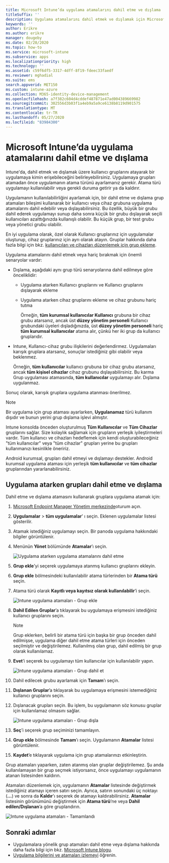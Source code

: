 ```yaml
---
title: Microsoft Intune’da uygulama atamalarını dahil etme ve dışlama
titleSuffix: ''
description: Uygulama atamalarını dahil etmek ve dışlamak için Microsoft Intune’u nasıl kullanabileceğinizi öğrenin.
keywords: ''
author: Erikre
ms.author: erikre
manager: dougeby
ms.date: 02/28/2020
ms.topic: how-to
ms.service: microsoft-intune
ms.subservice: apps
ms.localizationpriority: high
ms.technology: ''
ms.assetid: c59f6df5-3317-4dff-8f19-fdeec33faedf
ms.reviewer: mghadial
ms.suite: ems
search.appverid: MET150
ms.custom: intune-azure
ms.collection: M365-identity-device-management
ms.openlocfilehash: a7f382c604d4cddef487871e47ad004389669982
ms.sourcegitcommit: 302556d3b03f1a4eb9a5a9ce6138b8119d901575
ms.translationtype: MT
ms.contentlocale: tr-TR
ms.lasthandoff: 05/27/2020
ms.locfileid: "83984300"
---
```

# <a name="include-and-exclude-app-assignments-in-microsoft-intune"></a>Microsoft Intune’da uygulama atamalarını dahil etme ve dışlama

Intune'da, dahil etmek ve dışlamak üzere kullanıcı gruplarını atayarak bir uygulamaya kimin erişebileceğini belirleyebilirsiniz. Uygulamaya grupları atamadan önce uygulamanın atama türünü ayarlamanız gerekir. Atama türü uygulamayı kullanılabilir veya gerekli duruma getirir ya da kaldırır. 

Uygulamanın kullanılabilirliğini ayarlamak için, bir dahil etme ve dışlama grup atamaları bileşimi kullanarak bir kullanıcı veya cihaz grubuna uygulama atamalarını dahil edebilir veya dışlayabilirsiniz. Bu özellik, büyük bir grubu dahil ederek uygulamayı sunup daha sonra küçük bir grubu dışlayarak seçili kullanıcıları azalttığınızda kullanışlı olabilir. Bu küçük grup, bir test grubu veya yönetici grubu olabilir. 

En iyi uygulama olarak, özel olarak Kullanıcı gruplarınız için uygulamalar oluşturup, cihaz gruplarınız için ayrı olarak atayın. Gruplar hakkında daha fazla bilgi için bkz. [kullanıcıları ve cihazları düzenlemek için grup ekleme](../fundamentals/groups-add.md).  

Uygulama atamalarını dahil etmek veya hariç bırakmak için önemli senaryolar vardır:

- Dışlama, aşağıdaki aynı grup türü senaryolarına dahil edilmeye göre önceliklidir:
  - Uygulama atarken Kullanıcı gruplarını ve Kullanıcı gruplarını dışlayarak ekleme
  - Uygulama atarken cihaz gruplarını ekleme ve cihaz grubunu hariç tutma

    Örneğin, **tüm kurumsal kullanıcılar Kullanıcı** grubuna bir cihaz grubu atarsanız, ancak üst **düzey yönetim personeli** Kullanıcı grubundaki üyeleri dışladığınızda, üst **düzey yönetim personeli** hariç **tüm kurumsal kullanıcılar** atama alır, çünkü her iki grup da kullanıcı gruplarıdır.
- Intune, Kullanıcı-cihaz grubu ilişkilerini değerlendirmez. Uygulamaları karışık gruplara atarsanız, sonuçlar istediğiniz gibi olabilir veya beklenmez.

    Örneğin, **tüm kullanıcılar** kullanıcı grubuna bir cihaz grubu atarsanız, ancak **tüm kişisel cihazlar** cihaz grubunu dışlayabilirsiniz. Bu karma Grup uygulaması atamasında, **tüm kullanıcılar** uygulamayı alır. Dışlama uygulanmaz.

Sonuç olarak, karışık gruplara uygulama atanması önerilmez.

> [!NOTE]
> Bir uygulama için grup ataması ayarlarken, **Uygulanamaz** türü kullanım dışıdır ve bunun yerini grup dışlama işlevi almıştır. 
>
> Intune konsolda önceden oluşturulmuş **Tüm Kullanıcılar** ve **Tüm Cihazlar** gruplarını sağlar. Size kolaylık sağlamak için grupların yerleşik iyileştirmeleri vardır. Tüm kullanıcı ve cihazları hedeflemek için kendi oluşturabileceğiniz "tüm kullanıcılar" veya "tüm cihazlar" grupları yerine bu grupları kullanmanızı kesinlikle öneririz.  
>
> Android kurumsal, grupları dahil etmeyi ve dışlamayı destekler. Android kurumsal uygulama ataması için yerleşik **tüm kullanıcılar** ve **tüm cihazlar** gruplarından yararlanabilirsiniz. 

## <a name="include-and-exclude-groups-when-assigning-apps"></a>Uygulama atarken grupları dahil etme ve dışlama

Dahil etme ve dışlama atamasını kullanarak gruplara uygulama atamak için:

1. [Microsoft Endpoint Manager Yönetim merkezinde](https://go.microsoft.com/fwlink/?linkid=2109431)oturum açın.
2. **Uygulamalar**  >  **tüm uygulamalar**' ı seçin. Eklenen uygulamalar listesi gösterilir.
3. Atamak istediğiniz uygulamayı seçin. Bir panoda uygulama hakkındaki bilgiler görüntülenir.
4. Menünün **Yönet** bölümünde **Atamalar**’ı seçin.

    ![Uygulama atarken uygulama atamalarını dahil etme](./media/apps-inc-exl-assignments/apps-inc-exl-01.png)

5. **Grup ekle**’yi seçerek uygulamaya atanmış kullanıcı gruplarını ekleyin. 
6. **Grup ekle** bölmesindeki kullanılabilir atama türlerinden bir **Atama türü** seçin.
7. Atama türü olarak **Kayıtlı veya kayıtsız olarak kullanılabilir**’i seçin.

    ![Intune uygulama atamaları - Grup ekle](./media/apps-inc-exl-assignments/apps-inc-exl-02.png)
8. **Dahil Edilen Gruplar**’a tıklayarak bu uygulamaya erişmesini istediğiniz kullanıcı gruplarını seçin.

    > [!NOTE]
    > Grup eklerken, belirli bir atama türü için başka bir grup önceden dahil edilmişse, uygulama diğer dahil etme atama türleri için önceden seçilmiştir ve değiştirilemez. Kullanılmış olan grup, dahil edilmiş bir grup olarak kullanılamaz.

9. **Evet**’i seçerek bu uygulamayı tüm kullanıcılar için kullanılabilir yapın.

    ![Intune uygulama atamaları - Grup dahil et](./media/apps-inc-exl-assignments/apps-inc-exl-03.png)
10. Dahil edilecek grubu ayarlamak için **Tamam**’ı seçin.
11. **Dışlanan Gruplar**’a tıklayarak bu uygulamaya erişmesini istemediğiniz kullanıcı gruplarını seçin.
12. Dışlanacak grupları seçin. Bu işlem, bu uygulamanın söz konusu gruplar için kullanılamaz olmasını sağlar.

    ![Intune uygulama atamaları - Grup dışla](./media/apps-inc-exl-assignments/apps-inc-exl-04.png)
13. **Seç**’i seçerek grup seçiminizi tamamlayın.
14. **Grup ekle** bölmesinde **Tamam**’ı seçin. Uygulamanın **Atamalar** listesi görüntülenir.
15. **Kaydet**’e tıklayarak uygulama için grup atamalarınızı etkinleştirin.

Grup atamaları yaparken, zaten atanmış olan gruplar değiştirilemez. Şu anda kullanılamayan bir grup seçmek istiyorsanız, önce uygulamayı uygulamanın atanan listesinden kaldırın.

Atamaları düzenlemek için, uygulamanın **Atamalar** listesinde değiştirmek istediğiniz atamayı içeren satırı seçin. Ayrıca, satırın sonundaki üç noktayı (**…**) ve sonra da **Kaldır**'ı seçerek de atamayı kaldırabilirsiniz. **Atamalar** listesinin görünümünü değiştirmek için **Atama türü**’ne veya **Dahil edilen/Dışlanan**’a göre gruplandırın.

![Intune uygulama atamaları - Tamamlandı](./media/apps-inc-exl-assignments/apps-inc-exl-05.png)

## <a name="next-steps"></a>Sonraki adımlar

- Uygulamalara yönelik grup atamaları dahil etme veya dışlama hakkında daha fazla bilgi için bkz. [Microsoft Intune blogu](https://aka.ms/new_app_assignment_process).
- [Uygulama bilgilerini ve atamaları izlemeyi](apps-monitor.md) öğrenin.
